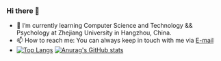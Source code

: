 ### Hi there 👋 

- 🌱 I’m currently learning Computer Science and Technology && Psychology at Zhejiang University in Hangzhou, China.
- 📫 How to reach me: You can always keep in touch with me via [E-mail](mailto:lemonon@zju.edu.cn)
- [![Top Langs](https://github-readme-stats.vercel.app/api/top-langs/?username=Lemonononon)](https://github.com/anuraghazra/github-readme-stats)
[![Anurag's GitHub stats](https://github-readme-stats.vercel.app/api?username=Lemonononon)](https://github.com/anuraghazra/github-readme-stats)
